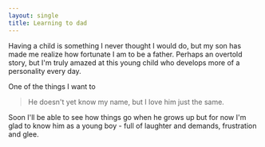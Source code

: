 ```yaml
---
layout: single
title: Learning to dad
---
```


Having a child is something I never thought I would do, but my son has made me realize how fortunate I am to be a father. Perhaps an overtold story, but I'm truly amazed at this young child who develops more of a personality every day.

One of the things I want to 

> He doesn't yet know my name, but I love him just the same.

Soon I'll be able to see how things go when he grows up but for now I'm glad to know him as a young boy - full of laughter and demands, frustration and glee.